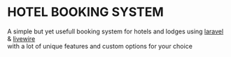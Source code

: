 # HOTEL BOOKING SYSTEM

A simple but yet usefull booking system for hotels and lodges using [laravel](https://laravel.com/) & [livewire](https://laravel-livewire.com/) <br> with
a lot of unique features and custom options for your choice
